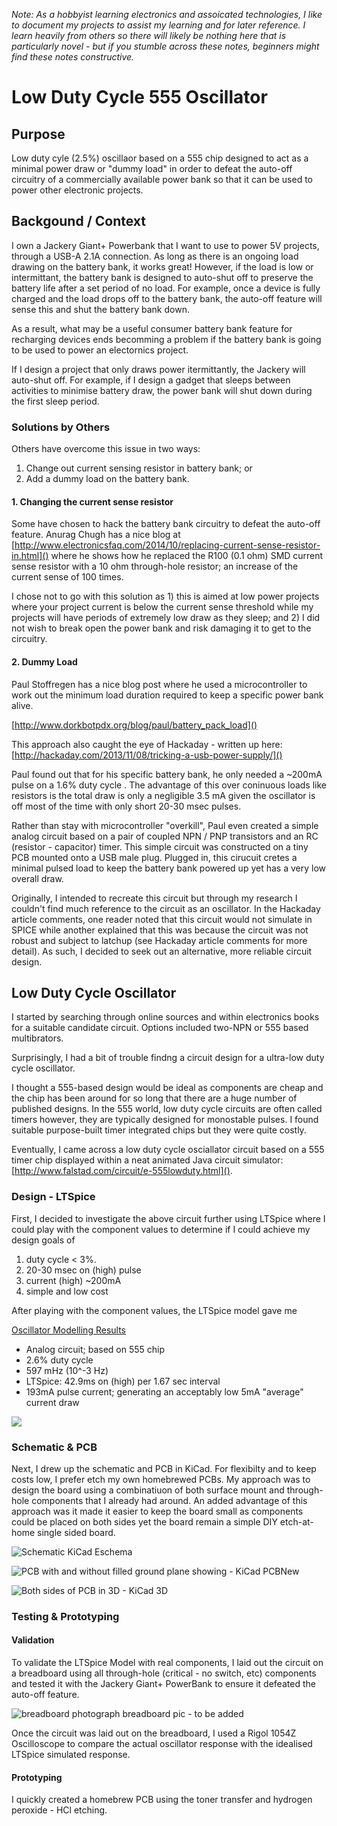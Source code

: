 

<i>Note: As a hobbyist learning electronics and assoicated technologies, I like to document my projects to assist my learning and for later reference.  I learn heavily from others so there will likely be nothing here that is particularly novel - but if you stumble across these notes, beginners might find these notes constructive. </i>

# Low Duty Cycle 555 Oscillator

## Purpose

Low duty cyle (2.5%) oscillaor based on a 555 chip designed to act as a minimal power draw or "dummy load" in order to defeat the auto-off circuitry of a commercially available power bank so that it can be used to power other electronic projects.


## Backgound / Context

I own a Jackery Giant+ Powerbank that I want to use to power 5V projects, through a USB-A 2.1A connection.  As long as there is an ongoing load drawing on the battery bank, it works great!  However, if the load is low or intermittant, the battery bank is designed to auto-shut off to preserve the battery life after a set period of no load.  For example, once a device is fully charged and the load drops off to the battery bank, the auto-off feature will sense this and shut the battery bank down.

As a result, what may be a useful consumer battery bank feature for recharging devices ends becomming a problem if the battery bank is going to be used to power an electornics project.  
 
If I design a project that only draws power itermittantly, the Jackery will auto-shut off. For example, if I design a gadget that sleeps between activities to minimise battery draw, the power bank will shut down during the first sleep period.    


### Solutions by Others
Others have overcome this issue in two ways:  

1. Change out current sensing resistor in battery bank; or
2. Add a dummy load on the battery bank.

#### 1. Changing the current sense resistor

Some have chosen to hack the battery bank circuitry to defeat the auto-off feature.  Anurag Chugh has a nice blog at [http://www.electronicsfaq.com/2014/10/replacing-current-sense-resistor-in.html]() where he shows how he replaced the R100 (0.1 ohm) SMD current sense resistor with a 10 ohm through-hole resistor; an increase of the current sense of 100 times.

I chose not to go with this solution as 1) this is aimed at low power projects where your project current is below the current sense threshold while my projects will have periods of extremely low draw as they sleep; and 2) I did not wish to break open the power bank and risk damaging it to get to the circuitry.

#### 2. Dummy Load

Paul Stoffregen has a nice blog post where he used a microcontroller to work out the minimum load duration required to keep a specific power bank alive.  

[http://www.dorkbotpdx.org/blog/paul/battery_pack_load]()   

This approach also caught the eye of Hackaday - written up here: [http://hackaday.com/2013/11/08/tricking-a-usb-power-supply/]()

Paul found out that for his specific battery bank, he only needed a ~200mA pulse on a 1.6% duty cycle .  The advantage of this over coninuous loads like resistors is the total draw is only a negligible 3.5 mA given the oscillator is off most of the time with only short 20-30 msec pulses.

Rather than stay with microcontroller "overkill", Paul even created a simple analog circuit based on a pair of coupled NPN / PNP transistors and an RC (resistor - capacitor) timer.  This simple circuit was constructed on a tiny PCB mounted onto a USB male plug.  Plugged in, this cirucuit cretes a minimal pulsed load to keep the battery bank powered up yet has a very low overall draw.

Originally, I intended to recreate this circuit but through my research I couldn't find much reference to the circuit as an oscillator. In the Hackaday article comments, one reader noted that this circuit would not simulate in SPICE while another explained that this was because the circuit was not robust and subject to latchup (see Hackaday article comments for more detail).  As such, I decided to seek out an alternative, more reliable circuit design.



## Low Duty Cycle Oscillator

I started by searching through online sources and within electronics books for a suitable candidate circuit. Options included two-NPN or 555 based multibrators.  
 
Surprisingly, I had a bit of trouble findng a circuit design for a ultra-low duty cycle oscillator.  

I thought a 555-based design would be ideal as components are cheap and the chip has been around for so long that there are a huge number of published designs.  In the 555 world, low duty cycle circuits are often called timers however, they are typically designed for monostable pulses.  I found suitable purpose-built timer integrated chips but they were quite costly.

Eventually, I came across a low duty cycle osciallator circuit based on a 555 timer chip displayed within a neat animated Java circuit simulator:  [http://www.falstad.com/circuit/e-555lowduty.html]().



### Design - LTSpice

First, I decided to investigate the above circuit further using LTSpice where I could play with the component values to determine if I could achieve my design goals of   

1. duty cycle < 3%. 
2. 20-30 msec on (high) pulse
3. current (high) ~200mA
4. simple and low cost



After playing with the component values, the LTSpice model gave me 


<u> Oscillator Modelling Results </u>

* Analog circuit; based on 555 chip
* 2.6% duty cycle <br>
* 597 mHz (10^-3 Hz)<br>
* LTSpice: 42.9ms on (high) per 1.67 sec interval
* 193mA pulse current; generating an acceptably low 5mA "average" current draw

![](/https://github.com/cwgstreet/Low-duty-cycle-555-oscillator/blob/master/Pics/LTSpice%20Composite.jpeg)


### Schematic & PCB

Next, I drew up the schematic and PCB in KiCad.  For flexibilty and to keep costs low, I prefer etch my own homebrewed PCBs. My approach was to design the board using a combinatiuon of both surface mount and through-hole components that I already had around.  An added advantage of this approach was it made it easier to keep the board small as components could be placed on both sides yet the board remain a simple DIY etch-at-home single sided board.


![Schematic KiCad Eschema](https://github.com/cwgstreet/Low-duty-cycle-555-oscillator/blob/master/Pics/Kicad-schematic.jpeg)

![PCB with and without filled ground plane showing - KiCad PCBNew](https://github.com/cwgstreet/Low-duty-cycle-555-oscillator/blob/master/Pics/PCB%20-%20composite.jpeg)


![Both sides of PCB in 3D - KiCad 3D](https://github.com/cwgstreet/Low-duty-cycle-555-oscillator/blob/master/Pics/PCB%20-%203D%20composite.jpeg)


### Testing & Prototyping

#### Validation
To validate the LTSpice Model with real components, I laid out the circuit on a breadboard using all through-hole (critical - no switch, etc) components and tested it with the Jackery Giant+ PowerBank to ensure it defeated the auto-off feature.  

![breadboard photograph](pic)  breadboard pic - to be added

Once the circuit was laid out on the breadboard, I used a Rigol 1054Z Oscilloscope to compare the actual oscillator response with the idealised LTSpice simulated response.  


#### Prototyping

I quickly created a homebrew PCB using the toner transfer and hydrogen peroxide - HCl etching.



